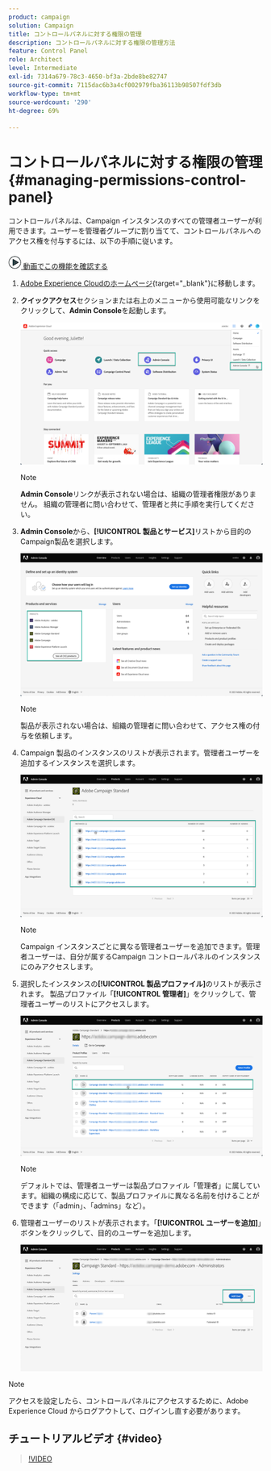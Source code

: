 ```yaml
---
product: campaign
solution: Campaign
title: コントロールパネルに対する権限の管理
description: コントロールパネルに対する権限の管理方法
feature: Control Panel
role: Architect
level: Intermediate
exl-id: 7314a679-78c3-4650-bf3a-2bde8be82747
source-git-commit: 7115dac6b3a4cf002979fba36113b98507fdf3db
workflow-type: tm+mt
source-wordcount: '290'
ht-degree: 69%

---
```


# コントロールパネルに対する権限の管理 {#managing-permissions-control-panel}

コントロールパネルは、Campaign インスタンスのすべての管理者ユーザーが利用できます。ユーザーを管理者グループに割り当てて、コントロールパネルへのアクセス権を付与するには、以下の手順に従います。

![](assets/do-not-localize/how-to-video.png)[ 動画でこの機能を確認する](../../discover/using/managing-permissions.md#video)

1. [Adobe Experience Cloudのホームページ](https://experiencecloud.adobe.com/){target=&quot;_blank&quot;}に移動します。

1. **クイックアクセス**&#x200B;セクションまたは右上のメニューから使用可能なリンクをクリックして、**Admin Console**&#x200B;を起動します。

   ![](assets/do-not-localize/control_panel_admin-console.png)

   >[!NOTE]
   >
   >**Admin Console**&#x200B;リンクが表示されない場合は、組織の管理者権限がありません。 組織の管理者に問い合わせて、管理者と共に手順を実行してください。

1. **Admin Console**&#x200B;から、**[!UICONTROL 製品とサービス]**&#x200B;リストから目的のCampaign製品を選択します。

   ![](assets/do-not-localize/control_panel_product-list.png)

   >[!NOTE]
   >
   >製品が表示されない場合は、組織の管理者に問い合わせて、アクセス権の付与を依頼します。

1. Campaign 製品のインスタンスのリストが表示されます。管理者ユーザーを追加するインスタンスを選択します。

   ![](assets/do-not-localize/control_panel_add_user_4.png)

   >[!NOTE]
   >
   >Campaign インスタンスごとに異なる管理者ユーザーを追加できます。管理者ユーザーは、自分が属するCampaign コントロールパネルのインスタンスにのみアクセスします。

1. 選択したインスタンスの&#x200B;**[!UICONTROL 製品プロファイル]**&#x200B;のリストが表示されます。 製品プロファイル「**[!UICONTROL 管理者]**」をクリックして、管理者ユーザーのリストにアクセスします。

   ![](assets/do-not-localize/control_panel_add_user_5.png)

   >[!NOTE]
   >
   >デフォルトでは、管理者ユーザーは製品プロファイル「管理者」に属しています。組織の構成に応じて、製品プロファイルに異なる名前を付けることができます（「admin」、「admins」など）。

1. 管理者ユーザーのリストが表示されます。「**[!UICONTROL ユーザーを追加]**」ボタンをクリックして、目的のユーザーを追加します。

   ![](assets/do-not-localize/control_panel_add_user_6.png)

>[!NOTE]
>
>アクセスを設定したら、コントロールパネルにアクセスするために、Adobe Experience Cloud からログアウトして、ログインし直す必要があります。

## チュートリアルビデオ {#video}

>[!VIDEO](https://video.tv.adobe.com/v/27147?quality=12)
